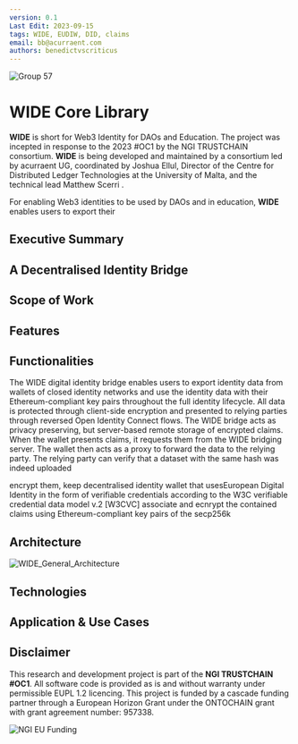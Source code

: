 ```yaml
---
version: 0.1
Last Edit: 2023-09-15
tags: WIDE, EUDIW, DID, claims
email: bb@acurraent.com
authors: benedictvscriticus
---
```


![Group 57](https://github.com/Consortium-WIDE/wide-core/assets/104435781/b842c1f0-aa37-4079-9500-425732f286d3)

# WIDE Core Library

**WIDE** is short for Web3 Identity for DAOs and Education. The project was incepted in response to the 2023 #OC1 by the NGI TRUSTCHAIN consortium. **WIDE** is being developed and maintained by a consortium led by acurraent UG, coordinated by Joshua Ellul, Director of the Centre for Distributed Ledger Technologies at the University of Malta, and the technical lead Matthew Scerri .

For enabling Web3 identities to be used by DAOs and in education, **WIDE** enables users to export their 

## Executive Summary
## A Decentralised Identity Bridge

## Scope of Work

## Features

## Functionalities

The WIDE digital identity bridge enables users to export identity data from wallets of closed identity networks and use the identity data with their Ethereum-compliant key pairs throughout the full identity lifecycle. All data is protected through client-side encryption and presented to relying parties through reversed Open Identity Connect flows. The WIDE bridge acts as privacy preserving, but server-based remote storage of encrypted claims. When the wallet presents claims, it requests them from the WIDE bridging server. The wallet then acts as a proxy to forward the data to the relying party. The relying party can verify that a dataset with the same hash was indeed uploaded 

  encrypt them, keep decentralised identity wallet that usesEuropean Digital Identity in the form of verifiable credentials according to the W3C verifiable credential data model v.2 [W3CVC] associate and ecnrypt the contained claims using Ethereum-compliant key pairs of the secp256k

## Architecture

![WIDE_General_Architecture](https://github.com/Consortium-WIDE/wide-core/assets/104435781/ab467a05-f8be-49e9-ace2-7858f48297bd)

## Technologies


## Application & Use Cases

## Disclaimer

This research and development project is part of the **NGI TRUSTCHAIN #OC1**. All software code is provided as is and without warranty under permissible EUPL 1.2 licencing. This project is funded by a cascade funding partner through a European Horizon Grant under the ONTOCHAIN grant with grant agreement number: 957338.

![NGI EU Funding](https://github.com/Consortium-WIDE/wide-core/assets/104435781/a4188f37-5e59-4100-a889-e6a6a18f7dbb)

